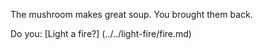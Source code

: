 The mushroom makes great soup. You brought them back.

Do you:
[Light a fire?] (../../light-fire/fire.md)